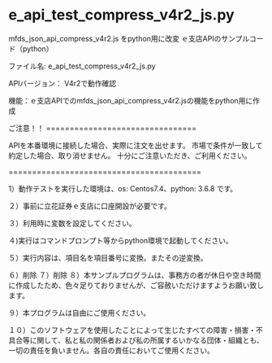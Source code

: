 # e_api_test_compress_v4r2_js.py
mfds_json_api_compress_v4r2.js をpython用に改変
ｅ支店APIのサンプルコード（python）

ファイル名: e_api_test_compress_v4r2_js.py

APIバージョン： V4r2で動作確認

機能：ｅ支店APIでのmfds_json_api_compress_v4r2.jsの機能をpython用に作成

ご注意！！ ================================

APIを本番環境に接続した場合、実際に注文を出せます。
市場で条件が一致して約定した場合、取り消せません。
十分にご注意いただき、ご利用ください。

=========================================

1）動作テストを実行した環境は、os: Centos7.4、python: 3.6.8 です。

２）事前に立花証券ｅ支店に口座開設が必要です。

３）利用時に変数を設定してください。

４)実行はコマンドプロンプト等からpython環境で起動してください。

５）実行内容は、項目名を項目番号に変換。またその逆変換。

６）削除
７）削除
８）本サンプルプログラムは、事務方の者が休日や空き時間に作成したため、色々足りておりませんが、ご容赦いただけますようお願い致します。

９）本プログラムは自由にご使用ください。

１０）このソフトウェアを使用したことによって生じたすべての障害・損害・不具合等に関して、私と私の関係者および私の所属するいかなる団体・組織とも、一切の責任を負いません。各自の責任においてご使用ください。
